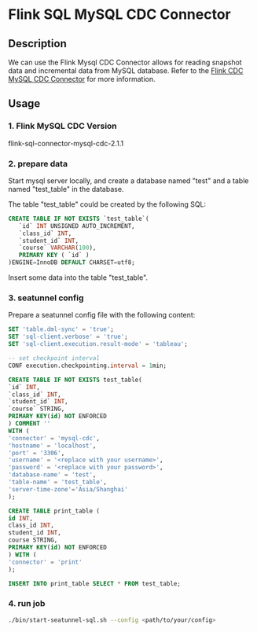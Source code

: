 # Flink SQL MySQL CDC Connector

## Description

We can use the Flink Mysql CDC Connector allows for reading snapshot data and incremental data from MySQL database. Refer to the [Flink CDC MySQL CDC Connector](https://ververica.github.io/flink-cdc-connectors/release-2.1/content/connectors/mysql-cdc.html#connector-options) for more information.

## Usage

### 1. Flink MySQL CDC Version

flink-sql-connector-mysql-cdc-2.1.1

### 2. prepare data

Start mysql server locally, and create a database named "test" and a table named "test_table" in the database.

The table "test_table" could be created by the following SQL:

```sql
CREATE TABLE IF NOT EXISTS `test_table`(
   `id` INT UNSIGNED AUTO_INCREMENT,
   `class_id` INT,
   `student_id` INT,
   `course` VARCHAR(100),
   PRIMARY KEY ( `id` )
)ENGINE=InnoDB DEFAULT CHARSET=utf8;
```

Insert some data into the table "test_table".

### 3. seatunnel config 

Prepare a seatunnel config file with the following content:

```sql
SET 'table.dml-sync' = 'true';
SET 'sql-client.verbose' = 'true';
SET 'sql-client.execution.result-mode' = 'tableau';

-- set checkpoint interval
CONF execution.checkpointing.interval = 1min;

CREATE TABLE IF NOT EXISTS test_table(
`id` INT,
`class_id` INT,
`student_id` INT,
`course` STRING,
PRIMARY KEY(id) NOT ENFORCED
) COMMENT ''
WITH (
'connector' = 'mysql-cdc',
'hostname' = 'localhost',
'port' = '3306',
'username' = '<replace with your username>',
'password' = '<replace with your password>',
'database-name' = 'test',
'table-name' = 'test_table',
'server-time-zone'='Asia/Shanghai'
);

CREATE TABLE print_table (
id INT,
class_id INT,
student_id INT,
course STRING,
PRIMARY KEY(id) NOT ENFORCED
) WITH (
'connector' = 'print'
);

INSERT INTO print_table SELECT * FROM test_table;
```

### 4. run job

```bash
./bin/start-seatunnel-sql.sh --config <path/to/your/config>
```